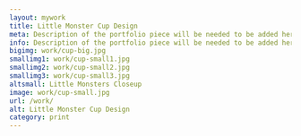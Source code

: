```yaml
---
layout: mywork
title: Little Monster Cup Design
meta: Description of the portfolio piece will be needed to be added here to match the current page content.
info: Description of the portfolio piece will be needed to be added here to match the current page content.
bigimg: work/cup-big.jpg
smallimg1: work/cup-small1.jpg
smallimg2: work/cup-small2.jpg
smallimg3: work/cup-small3.jpg
altsmall: Little Monsters Closeup
image: work/cup-small.jpg
url: /work/
alt: Little Monster Cup Design
category: print
---
```

